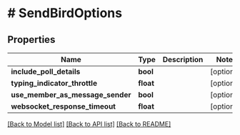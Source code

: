 # # SendBirdOptions

## Properties

Name | Type | Description | Notes
------------ | ------------- | ------------- | -------------
**include_poll_details** | **bool** |  | [optional]
**typing_indicator_throttle** | **float** |  | [optional]
**use_member_as_message_sender** | **bool** |  | [optional]
**websocket_response_timeout** | **float** |  | [optional]

[[Back to Model list]](../../README.md#models) [[Back to API list]](../../README.md#endpoints) [[Back to README]](../../README.md)
